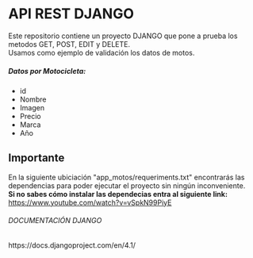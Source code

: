 # API REST DJANGO 

Este repositorio contiene un proyecto DJANGO que pone a prueba los metodos GET, POST, EDIT y DELETE. <br />
Usamos como ejemplo de validación los datos de motos. <br />

<h5>Datos por Motocicleta:</h5>

- id
- Nombre
- Imagen
- Precio
- Marca
- Año

## Importante
En la siguiente ubiciación "app_motos/requeriments.txt" encontrarás las dependencias para poder ejecutar el proyecto sin ningún inconveniente. <br />
<b>Si no sabes cómo instalar las dependecias entra al siguiente link:</b>
https://www.youtube.com/watch?v=vSpkN99PiyE

<h6>DOCUMENTACIÓN DJANGO</h6>
https://docs.djangoproject.com/en/4.1/


